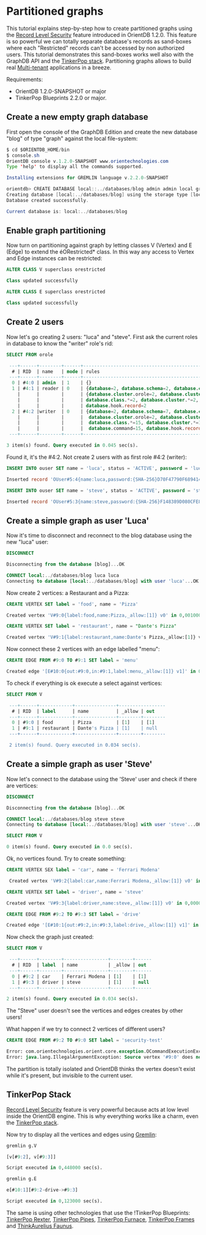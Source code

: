 # Partitioned graphs

This tutorial explains step-by-step how to create partitioned graphs using the [Record Level Security](Security.md#record_level_security) feature introduced in OrientDB 1.2.0. This feature is so powerful we can totally separate database's records as sand-boxes where each "Restricted" records can't be accessed by non authorized users. This tutorial demonstrates this sand-boxes works well also with the GraphDB API and the [TinkerPop stack](Graph-Database-Tinkerpop.md). Partitioning graphs allows to build real [Multi-tenant](http://en.wikipedia.org/wiki/Multitenancy) applications in a breeze.

Requirements:
- OrientDB 1.2.0-SNAPSHOT or major
- TinkerPop Blueprints 2.2.0 or major.

## Create a new empty graph database

First open the console of the GraphDB Edition and create the new database "blog" of type "graph" against the local file-system:
```java
$ cd $ORIENTDB_HOME/bin
$ console.sh
OrientDB console v.1.2.0-SNAPSHOT www.orientechnologies.com
Type 'help' to display all the commands supported.

Installing extensions for GREMLIN language v.2.2.0-SNAPSHOT

orientdb> CREATE DATABASE local::../databases/blog admin admin local graph
Creating database [local:../databases/blog] using the storage type [local]...
Database created successfully.

Current database is: local:../databases/blog
```

## Enable graph partitioning

Now turn on partitioning against graph by letting classes V (Vertex) and E (Edge) to extend the éORestricted* class. In this way any access to Vertex and Edge instances can be restricted:

```sql
ALTER CLASS V superclass orestricted

Class updated successfully
```
``` sql
ALTER CLASS E superclass orestricted

Class updated successfully
```
## Create 2 users

Now let's go creating 2 users: "luca" and "steve". First ask the current roles in database to know the "writer" role's rid:
```sql
SELECT FROM orole

 ---+------+--------+------+---------------------------------------------------------------+----------------
  # | RID  | name   | mode | rules                                                         | inheritedRole
 ---+------+--------+------+---------------------------------------------------------------+-----------------
  0 | #4:0 | admin  | 1    | {}                                                            | null
  1 | #4:1 | reader | 0    | {database=2, database.schema=2, database.cluster.internal=2,  | null
    |      |        |      | {database.cluster.orole=2, database.cluster.ouser=2,          |
    |  	   |        |      | database.class.*=2, database.cluster.*=2, database.command=2, |
    |	   |        |      | database.hook.record=2                                        |
  2 | #4:2 |writer  | 0    | {database=2, database.schema=7, database.cluster.internal=2,  | null
    |      |        |      |  database.cluster.orole=2, database.cluster.ouser=2,          |
    |      |        |      |  database.class.*=15, database.cluster.*=15,                  |
    |      |        |      |  database.command=15, database.hook.record=15}                |
 ---+------+--------+------+---------------------------------------------------------------+------------------

3 item(s) found. Query executed in 0.045 sec(s).
```
Found it, it's the #4:2. Not create 2 users with as first role #4:2 (writer):

```sql
INSERT INTO ouser SET name = 'luca', status = 'ACTIVE', password = 'luca', roles = [#4:2]

Inserted record 'OUser#5:4{name:luca,password:{SHA-256}D70F47790F689414789EEFF231703429C7F88A10210775906460EDBF38589D90,roles:[1]} v1' in 0,001000 sec(s).

INSERT INTO ouser SET name = 'steve', status = 'ACTIVE', password = 'steve', roles = [#4:2]

Inserted record 'OUser#5:3{name:steve,password:{SHA-256}F148389D080CFE85952998A8A367E2F7EAF35F2D72D2599A5B0412FE4094D65C,roles:[1]} v1' in 0,001000 sec(s).

```
## Create a simple graph as user 'Luca'

Now it's time to disconnect and reconnect to the blog database using the new "luca" user:

```sql
DISCONNECT

Disconnecting from the database [blog]...OK
```
```sql
CONNECT local:../databases/blog luca luca
Connecting to database [local:../databases/blog] with user 'luca'...OK
```
Now create 2 vertices: a Restaurant and a Pizza:
```sql
CREATE VERTEX SET label = 'food', name = 'Pizza'

Created vertex 'V#9:0{label:food,name:Pizza,_allow:[1]} v0' in 0,001000 sec(s).
```
```sql
CREATE VERTEX SET label = 'restaurant', name = "Dante's Pizza"

Created vertex 'V#9:1{label:restaurant,name:Dante's Pizza,_allow:[1]} v0' in 0,000000 sec(s).
```
Now connect these 2 vertices with an edge labelled "menu":
```sql
CREATE EDGE FROM #9:0 TO #9:1 SET label = 'menu'

Created edge '[E#10:0{out:#9:0,in:#9:1,label:menu,_allow:[1]} v1]' in 0,003000 sec(s).
```
To check if everything is ok execute a select against vertices:
```sql
SELECT FROM V

 ---+------+------------+---------------+-----------------
  # | RID  | label      | name          | _allow | out
 ---+------+------------+---------------+--------+--------
  0 | #9:0 | food       | Pizza         | [1]    | [1]
  1 | #9:1 | restaurant | Dante's Pizza | [1]    | null
 ---+------+------------+---------------+--------+--------

 2 item(s) found. Query executed in 0.034 sec(s).
```
## Create a simple graph as user 'Steve'

Now let's connect to the database using the 'Steve' user and check if there are vertices:
```sql
DISCONNECT

Disconnecting from the database [blog]...OK

CONNECT local:../databases/blog steve steve
Connecting to database [local:../databases/blog] with user 'steve'...OK

SELECT FROM V

0 item(s) found. Query executed in 0.0 sec(s).
```

Ok, no vertices found. Try to create something:

```sql
CREATE VERTEX SEX label = 'car', name = 'Ferrari Modena'

 Created vertex 'V#9:2{label:car,name:Ferrari Modena,_allow:[1]} v0' in 0,000000 sec(s).

CREATE VERTEX SET label = 'driver', name = 'steve'

Created vertex 'V#9:3{label:driver,name:steve,_allow:[1]} v0' in 0,000000 sec(s).

CREATE EDGE FROM #9:2 TO #9:3 SET label = 'drive'

Created edge '[E#10:1{out:#9:2,in:#9:3,label:drive,_allow:[1]} v1]' in 0,002000 sec(s).
```

Now check the graph just created:

```sql
SELECT FROM V

 ---+------+--------+----------------+--------+------
  # | RID  | label  | name           | _allow | out
 ---+------+--------+----------------+--------+------
  0 | #9:2 | car    | Ferrari Modena | [1]    | [1]
  1 | #9:3 | driver | steve          | [1]    | null 
 ---+------+--------+----------------+--------+------

2 item(s) found. Query executed in 0.034 sec(s).
```

The "Steve" user doesn't see the vertices and edges creates by other users!

What happen if we try to connect 2 vertices of different users?

```sql
CREATE EDGE FROM #9:2 TO #9:0 SET label = 'security-test'

Error: com.orientechnologies.orient.core.exception.OCommandExecutionException: Error on execution of command: OCommandSQL [text=create edge from #9:2 to #9:0 set label = 'security-test']
Error: java.lang.IllegalArgumentException: Source vertex '#9:0' does not exist
```

The partition is totally isolated and OrientDB thinks the vertex doesn't exist while it's present, but invisible to the current user.

## TinkerPop Stack

[Record Level Security](Security.md#record_level_security) feature is very powerful because acts at low level inside the OrientDB engine. This is why everything works like a charm, even the [TinkerPop stack](Graph-Database-Tinkerpop.md).

Now try to display all the vertices and edges using [Gremlin](Gremlin.md):
```sql
gremlin g.V

[v[#9:2], v[#9:3]]

Script executed in 0,448000 sec(s).

gremlin g.E

e[#10:1][#9:2-drive->#9:3]

Script executed in 0,123000 sec(s).
```

The same is using other technologies that use the !TinkerPop Blueprints: [TinkerPop Rexter](https://github.com/tinkerpop/rexster/wiki), [TinkerPop Pipes](https://github.com/tinkerpop/pipes/wiki), [TinkerPop Furnace](https://github.com/tinkerpop/furnace/wiki), [TinkerPop Frames](https://github.com/tinkerpop/frames/wiki) and [ThinkAurelius Faunus](http://thinkaurelius.github.com/faunus/).
